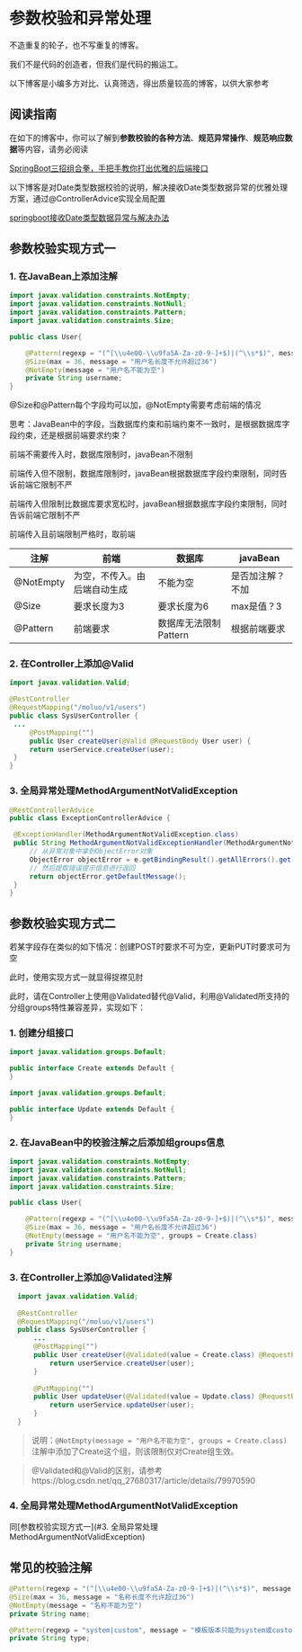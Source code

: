 # 参数校验和异常处理

不造重复的轮子，也不写重复的博客。

我们不是代码的创造者，但我们是代码的搬运工。

以下博客是小编多方对比、认真筛选，得出质量较高的博客，以供大家参考

## 阅读指南

在如下的博客中，你可以了解到**参数校验的各种方法**、**规范异常操作**、**规范响应数据**等内容，请务必阅读

[SpringBoot三招组合拳，手把手教你打出优雅的后端接口]( https://www.jianshu.com/p/b5b8613769db )

以下博客是对Date类型数据校验的说明，解决接收Date类型数据异常的优雅处理方案，通过@ControllerAdvice实现全局配置

[springboot接收Date类型数据异常与解决办法](https://juejin.cn/post/6844903828777598990)

## 参数校验实现方式一

### 1. 在JavaBean上添加注解

   ```java
   import javax.validation.constraints.NotEmpty;
   import javax.validation.constraints.NotNull;
   import javax.validation.constraints.Pattern;
   import javax.validation.constraints.Size;
   
   public class User{
   
       @Pattern(regexp = "(^[\\u4e00-\\u9fa5A-Za-z0-9-]+$)|(^\\s*$)", message = "只能包含中文、数字、字母和特殊字符中的'-'")
       @Size(max = 36, message = "用户名长度不允许超过36")
       @NotEmpty(message = "用户名不能为空")
       private String username;
   }
   ```

   @Size和@Pattern每个字段均可以加，@NotEmpty需要考虑前端的情况

   思考：JavaBean中的字段，当数据库约束和前端约束不一致时，是根据数据库字段约束，还是根据前端要求约束？

   前端不需要传入时，数据库限制时，javaBean不限制

   前端传入但不限制，数据库限制时，javaBean根据数据库字段约束限制，同时告诉前端它限制不严

   前端传入但限制比数据库要求宽松时，javaBean根据数据库字段约束限制，同时告诉前端它限制不严

   前端传入且前端限制严格时，取前端

| 注解      | 前端                         | 数据库                | javaBean         |
| --------- | ---------------------------- | --------------------- | ---------------- |
| @NotEmpty | 为空，不传入。由后端自动生成 | 不能为空              | 是否加注解？不加 |
| @Size     | 要求长度为3                  | 要求长度为6           | max是值？3       |
| @Pattern  | 前端要求                     | 数据库无法限制Pattern | 根据前端要求     |

### 2. 在Controller上添加@Valid

   ```java
import javax.validation.Valid;

@RestController
@RequestMapping("/moluo/v1/users")
public class SysUserController {
    ...
        @PostMapping("")
        public User createUser(@Valid @RequestBody User user) {
        return userService.createUser(user);
    }
}
   ```

### 3. 全局异常处理MethodArgumentNotValidException

   ```java
@RestControllerAdvice
public class ExceptionControllerAdvice {

    @ExceptionHandler(MethodArgumentNotValidException.class)
    public String MethodArgumentNotValidExceptionHandler(MethodArgumentNotValidException e) {
        // 从异常对象中拿到ObjectError对象
        ObjectError objectError = e.getBindingResult().getAllErrors().get(0);
        // 然后提取错误提示信息进行返回
        return objectError.getDefaultMessage();
    }
}
   ```

## 参数校验实现方式二

若某字段存在类似的如下情况：创建POST时要求不可为空，更新PUT时要求可为空

此时，使用实现方式一就显得捉襟见肘

此时，请在Controller上使用@Validated替代@Valid，利用@Validated所支持的分组groups特性兼容差异，实现如下：

### 1. 创建分组接口

```java
import javax.validation.groups.Default;

public interface Create extends Default {
}
```

```java
import javax.validation.groups.Default;

public interface Update extends Default {
}
```

### 2. 在JavaBean中的校验注解之后添加组groups信息

```java
import javax.validation.constraints.NotEmpty;
import javax.validation.constraints.NotNull;
import javax.validation.constraints.Pattern;
import javax.validation.constraints.Size;

public class User{

    @Pattern(regexp = "(^[\\u4e00-\\u9fa5A-Za-z0-9-]+$)|(^\\s*$)", message = "只能包含中文、数字、字母和特殊字符中的'-'")
    @Size(max = 36, message = "用户名长度不允许超过36")
    @NotEmpty(message = "用户名不能为空", groups = Create.class)
    private String username;
}
```

### 3. 在Controller上添加@Validated注解

```java
  import javax.validation.Valid;
  
  @RestController
  @RequestMapping("/moluo/v1/users")
  public class SysUserController {
      ...
      @PostMapping("")
      public User createUser(@Validated(value = Create.class) @RequestBody User user) {
          return userService.createUser(user);
      }
      
      @PutMapping("")
      public User updateUser(@Validated(value = Update.class) @RequestBody User user) {
          return userService.updateUser(user);
      }
  }
```

> 说明：`@NotEmpty(message = "用户名不能为空", groups = Create.class)`注解中添加了Create这个组，则该限制仅对Create组生效。

> @Validated和@Valid的区别，请参考https://blog.csdn.net/qq_27680317/article/details/79970590

### 4. 全局异常处理MethodArgumentNotValidException

同[参数校验实现方式一](#3. 全局异常处理MethodArgumentNotValidException)

## 常见的校验注解

```java
@Pattern(regexp = "(^[\\u4e00-\\u9fa5A-Za-z0-9-]+$)|(^\\s*$)", message = "只能包含中文、数字、字母和特殊字符中的'-'")
@Size(max = 36, message = "名称长度不允许超过36")
@NotEmpty(message = "名称不能为空")
private String name;

@Pattern(regexp = "system|custom", message = "模板版本只能为system或custom")
private String type;
```

